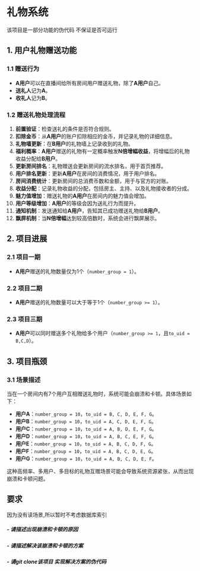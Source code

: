 # 礼物系统
该项目是一部分功能的伪代码 不保证是否可运行

## 1. 用户礼物赠送功能

### 1.1 赠送行为
- **A用户**可以在直播间给所有房间用户赠送礼物，除了**A用户**自己。
- **送礼人**记为**A**。
- **收礼人**记为**B**。

### 1.2 赠送礼物处理流程
1. **前置验证**：检查送礼的条件是否符合规则。
2. **扣除金币**：从**A用户**的账户扣除相应的金币，并记录礼物的详细信息。
3. **礼物墙更新**：在**B用户**的礼物墙上记录收到的礼物。
4. **福利概率**：**A用户**赠送的礼物有一定概率触发**N倍增幅收益**，将增幅后的礼物收益分配给**B用户**。
5. **更新房间排名**：礼物赠送会更新房间的流水排名，用于首页推荐。
6. **用户排名更新**：更新**A用户**在房间的消费情况，用于用户排名。
7. **房间消费统计**：更新房间的总消费币数和金额，用于与官方的对账。
8. **收益分配**：记录礼物收益的分配，包括房主、主持、以及礼物接收者的分成。
9. **魅力值增加**：赠送礼物的**A用户**在房间内的魅力值会增加。
10. **用户等级增加**：**A用户**的等级会因为送礼行为而提升。
11. **通知机制**：发送通知给**A用户**，告知其已成功赠送礼物给**B用户**。
12. **飘屏机制**：当**N倍增幅**达到较高倍数时，系统会进行飘屏展示。

## 2. 项目进展

### 2.1 项目一期
- **A用户**赠送的礼物数量仅为1个（`number_group = 1`）。

### 2.2 项目二期
- **A用户**赠送的礼物数量可以大于等于1个（`number_group >= 1`）。

### 2.3 项目三期
- **A用户**可以同时赠送多个礼物给多个用户（`number_group >= 1`，且`to_uid = B,C,D`）。

## 3. 项目瓶颈

### 3.1 场景描述
当在一个房间内有7个用户互相赠送礼物时，系统可能会崩溃和卡顿。具体场景如下：
- **用户A**：`number_group = 10`，`to_uid = B, C, D, E, F, G`。
- **用户B**：`number_group = 10`，`to_uid = A, C, D, E, F, G`。
- **用户C**：`number_group = 10`，`to_uid = A, B, D, E, F, G`。
- **用户D**：`number_group = 10`，`to_uid = A, B, C, E, F, G`。
- **用户E**：`number_group = 10`，`to_uid = A, B, C, D, F, G`。
- **用户F**：`number_group = 10`，`to_uid = A, B, C, D, E, G`。
- **用户G**：`number_group = 10`，`to_uid = A, B, C, D, E, F`。

这种高频率、多用户、多目标的礼物互赠场景可能会导致系统资源紧张，从而出现崩溃和卡顿问题。

## 要求
因为没有读场景,所以暂时不考虑数据库索引
##### - 请描述出现崩溃和卡顿的原因
##### - 请描述解决该崩溃和卡顿的方案
##### - 请git clone该项目 实现解决方案的伪代码
